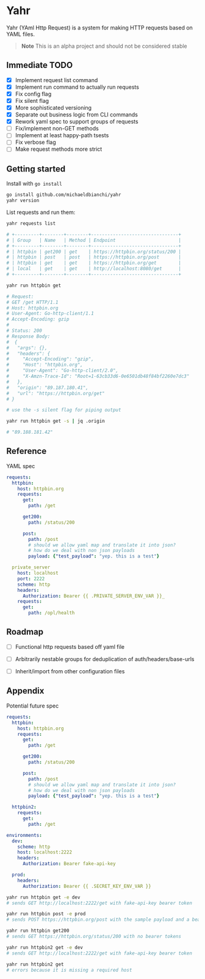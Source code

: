 # Yahr

Yahr (YAml Http Request) is a system for making HTTP requests based on YAML files.

> **Note**
> This is an alpha project and should not be considered stable

## Immediate TODO

* [x] Implement request list command
* [x] Implement run command to actually run requests
* [x] Fix config flag
* [x] Fix silent flag
* [x] More sophisticated versioning
* [x] Separate out business logic from CLI commands
* [x] Rework yaml spec to support groups of requests
* [ ] Fix/implement non-GET methods
* [ ] Implement at least happy-path tsests
* [ ] Fix verbose flag
* [ ] Make request methods more strict

## Getting started

Install with `go install`

``` sh
go install github.com/michaeldbianchi/yahr
yahr version
```

List requests and run them:

``` sh
yahr requests list

# +---------+--------+--------+--------------------------------+
# | Group   | Name   | Method | Endpoint                       |
# +---------+--------+--------+--------------------------------+
# | httpbin | get200 | get    | https://httpbin.org/status/200 |
# | httpbin | post   | post   | https://httpbin.org/post       |
# | httpbin | get    | get    | https://httpbin.org/get        |
# | local   | get    | get    | http://localhost:8080/get      |
# +---------+--------+--------+--------------------------------+

yahr run httpbin get

# Request:
# GET /get HTTP/1.1
# Host: httpbin.org
# User-Agent: Go-http-client/1.1
# Accept-Encoding: gzip
# 
# Status: 200
# Response Body:
#  {
#   "args": {},
#   "headers": {
#     "Accept-Encoding": "gzip",
#     "Host": "httpbin.org",
#     "User-Agent": "Go-http-client/2.0",
#     "X-Amzn-Trace-Id": "Root=1-63cb33d6-0e6501db48f84bf2260e7dc3"
#   },
#   "origin": "89.187.180.41",
#   "url": "https://httpbin.org/get"
# }

# use the -s silent flag for piping output

yahr run httpbin get -s | jq .origin

# "89.188.181.42"
```

## Reference

YAML spec

``` yaml
requests:
  httpbin:
    host: httpbin.org
    requests:
      get:
        path: /get

      get200:
        path: /status/200

      post:
        path: /post
        # should we allow yaml map and translate it into json?
        # how do we deal with non json payloads
        payload: {"test_payload": "yep. this is a test"}

  private_server
    host: localhost
    port: 2222
    scheme: http
    headers:
      Authorization: Bearer {{ .PRIVATE_SERVER_ENV_VAR }}_
    requests:
      get:
        path: /opl/health
```

## Roadmap

* [ ] Functional http requests based off yaml file
* [ ] Arbitrarily nestable groups for deduplication of auth/headers/base-urls
* [ ] Inherit/import from other configuration files


## Appendix

Potential future spec

``` yaml
requests:
  httpbin:
    host: httpbin.org
    requests:
      get:
        path: /get

      get200:
        path: /status/200

      post:
        path: /post
        # should we allow yaml map and translate it into json?
        # how do we deal with non json payloads
        payload: {"test_payload": "yep. this is a test"}

  httpbin2:
    requests:
      get:
        path: /get

environments:
  dev:
    scheme: http
    host: localhost:2222
    headers:
      Authorization: Bearer fake-api-key

  prod:
    headers:
      Authorization: Bearer {{ .SECRET_KEY_ENV_VAR }}
```

``` sh
yahr run httpbin get -e dev
# sends GET http://localhost:2222/get with fake-api-key bearer token

yahr run httpbin post -e prod
# sends POST https://httpbin.org/post with the sample payload and a bearer token from the env var SECRET_KEY_ENV_VAR

yahr run httpbin get200
# sends GET https://httpbin.org/status/200 with no bearer tokens

yahr run httpbin2 get -e dev
# sends GET http://localhost:2222/get with fake-api-key bearer token

yahr run httpbin2 get
# errors because it is missing a required host
```


